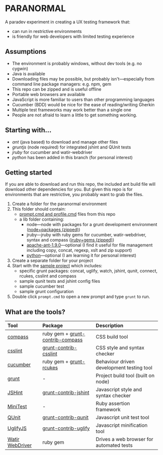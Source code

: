 PARANORMAL
==========

A paradev experiment in creating a UX testing framework that:
* can run in restrictive environments
* is friendly for web developers with limited testing experience


Assumptions
-----------

* The environment is probably windows, without dev tools (e.g. no cygwin)
* Java is available
* Downloading files may be possible, but probably isn't—especially from command line package managers: e.g. npm, gem
* This repo can be zipped and is useful offline
* Portable web browsers are available
* JavaScript is more familiar to users than other programming languages
* Cucumber (BDD) would be nice for the ease of reading/writing Gherkin
* Multiple test frameworks may work better than a single one
* People are not afraid to learn a little to get something working.


Starting with…
--------------

* *ant* (java based) to download and manage other files
* *gruntjs* (node required) for integrated jshint and QUnit tests
* *jruby* for cucumber and watir-webdriver
* *python* has been added in this branch (for personal interest)


Getting started
---------------

If you are able to download and run this repo, the included ant build file will download other dependencies for you.
But given this repo is for environments that are restrictive, you probably want to grab the files.

1. Create a folder for the paranormal environment
2. This folder should contain:
   * [prompt.cmd and profile.cmd][paranormal-prompt] files from this repo
   * a lib folder containing:
     * node—node with packages for a grunt development environment ([node+packages (zipped)][paranormal-grunt])
     * jruby—jruby with ruby gems for cucumber, watir-webdriver, syntax and compass ([jruby+gems (zipped)][paranormal-jruby])
     * [apache-ant-1.9.0][ant]—optional (I find it useful for file management including copy, concat, regexp, xslt and zip support)
     * [python][python]—optional (I am learning it for personal interest)
3. Create a separate folder for your project
4. Start with the [sample project][paranormal-sample-project] which includes:
   * specific grunt packages: concat, uglify, watch, jshint, qunit, connect, rcukes, csslint and compass
   * sample qunit tests and jshint config files
   * sample cucumber test
   * sample grunt configuration
5. Double click `prompt.cmd` to open a new prompt and type `grunt` to run.

[paranormal-prompt]: https://dl.dropbox.com/u/15743075/paranormal/paranormal-env-prompt.zip
[paranormal-grunt]: https://dl.dropbox.com/u/15743075/paranormal/paranormal-env-grunt.zip
[paranormal-jruby]: https://dl.dropbox.com/u/15743075/paranormal/paranormal-env-jruby.zip
[paranormal-sample-project]: https://dl.dropbox.com/u/15743075/paranormal/paranormal-sample-project.zip
[ant]: http://ant.apache.org/


What are the tools?
-------------------

| Tool                               | Package                            | Description                               |
|:-----------------------------------|:-----------------------------------|:------------------------------------------|
| [compass]                          | ruby gem + [grunt-contrib-compass] | CSS build tool                            |
| [csslint]                          | [grunt-contrib-csslint]            | CSS style and syntax checker              |
| [cucumber]                         | ruby gem + [grunt-rcukes]          | Behaviour driven development testing tool |
| [grunt]                            | -                                  | Project build tool (built on node)        |
| [JSHint][jshint]                   | [grunt-contrib-jshint]             | Javascript style and syntax checker       |
| [MiniTest][minitest]               | -                                  | Ruby assertion framework                  |
| [QUnit][qunit]                     | [grunt-contrib-qunit]              | Javascript unit test tool                 |
| [UglifyJS][uglifyjs]               | [grunt-contrib-uglify]             | Javascript minification tool              |
| [Watir WebDriver][watir-webdriver] | ruby gem                           | Drives a web browser for automated tests  |

[compass]: http://compass-style.org/
[csslint]: https://github.com/stubbornella/csslint/
[cucumber]: http://cukes.info/
[grunt]: http://gruntjs.com/
[grunt-contrib-clean]: https://github.com/gruntjs/grunt-contrib-clean
[grunt-contrib-concat]: https://github.com/gruntjs/grunt-contrib-concat
[grunt-contrib-connect]: https://github.com/gruntjs/grunt-contrib-connect
[grunt-contrib-compass]: https://github.com/gruntjs/grunt-contrib-compass
[grunt-contrib-csslint]: https://github.com/gruntjs/grunt-contrib-csslint
[grunt-contrib-jshint]: https://github.com/gruntjs/grunt-contrib-jshint
[grunt-contrib-qunit]: https://github.com/gruntjs/grunt-contrib-qunit
[grunt-contrib-uglify]: https://github.com/gruntjs/grunt-contrib-uglify
[grunt-contrib-watch]: https://github.com/gruntjs/grunt-contrib-watch
[grunt-rcukes]: https://github.com/jrcryer/grunt-rcukes
[jshint]: http://www.jshint.com/
[minitest]: http://www.ruby-doc.org/stdlib-1.9.3/libdoc/minitest/unit/rdoc/MiniTest.html
[python]: http://python.org/
[qunit]: http://qunitjs.com/
[uglifyjs]: http://lisperator.net/uglifyjs/
[watir-webdriver]: http://watirwebdriver.com/
